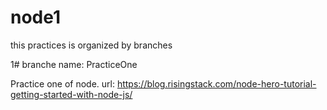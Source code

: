 # node1

this practices is organized by branches

1# branche name: PracticeOne

Practice one of node.  url: https://blog.risingstack.com/node-hero-tutorial-getting-started-with-node-js/
